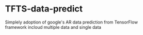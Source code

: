 # TFTS-data-predict
Simplely adoption of google's AR data prediction from TensorFlow framework
incloud multiple data and single data
